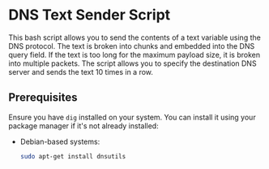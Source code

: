 # DNS Text Sender Script

This bash script allows you to send the contents of a text variable using the DNS protocol. The text is broken into chunks and embedded into the DNS query field. If the text is too long for the maximum payload size, it is broken into multiple packets. The script allows you to specify the destination DNS server and sends the text 10 times in a row.

## Prerequisites

Ensure you have `dig` installed on your system. You can install it using your package manager if it's not already installed:

- Debian-based systems:
  ```sh
  sudo apt-get install dnsutils

